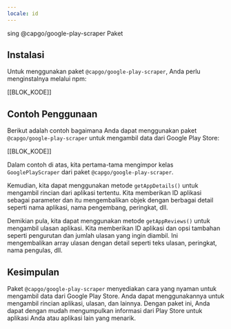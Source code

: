 ```yaml
---
locale: id
---
```


sing @capgo/google-play-scraper Paket

## Instalasi

Untuk menggunakan paket `@capgo/google-play-scraper`, Anda perlu menginstalnya melalui npm:

[[BLOK_KODE]]

## Contoh Penggunaan

Berikut adalah contoh bagaimana Anda dapat menggunakan paket `@capgo/google-play-scraper` untuk mengambil data dari Google Play Store:

[[BLOK_KODE]]

Dalam contoh di atas, kita pertama-tama mengimpor kelas `GooglePlayScraper` dari paket `@capgo/google-play-scraper`.

Kemudian, kita dapat menggunakan metode `getAppDetails()` untuk mengambil rincian dari aplikasi tertentu. Kita memberikan ID aplikasi sebagai parameter dan itu mengembalikan objek dengan berbagai detail seperti nama aplikasi, nama pengembang, peringkat, dll.

Demikian pula, kita dapat menggunakan metode `getAppReviews()` untuk mengambil ulasan aplikasi. Kita memberikan ID aplikasi dan opsi tambahan seperti pengurutan dan jumlah ulasan yang ingin diambil. Ini mengembalikan array ulasan dengan detail seperti teks ulasan, peringkat, nama pengulas, dll.

## Kesimpulan

Paket `@capgo/google-play-scraper` menyediakan cara yang nyaman untuk mengambil data dari Google Play Store. Anda dapat menggunakannya untuk mengambil rincian aplikasi, ulasan, dan lainnya. Dengan paket ini, Anda dapat dengan mudah mengumpulkan informasi dari Play Store untuk aplikasi Anda atau aplikasi lain yang menarik.